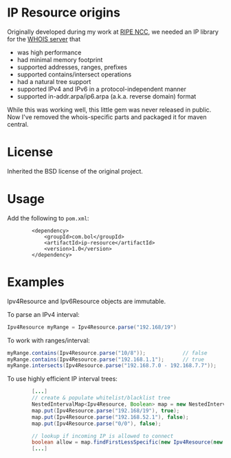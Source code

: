 # IP Resource origins

Originally developed during my work at [RIPE NCC](http://ripe.net), we needed an IP library for the [WHOIS server](http://github.com/RIPE-NCC/whois) that

* was high performance
* had minimal memory footprint
* supported addresses, ranges, prefixes
* supported contains/intersect operations
* had a natural tree support
* supported IPv4 and IPv6 in a protocol-independent manner
* supported in-addr.arpa/ip6.arpa (a.k.a. reverse domain) format

While this was working well, this little gem was never released in public. Now I've removed the whois-specific parts and packaged it for maven central.

# License

Inherited the BSD license of the original project.

# Usage

Add the following to `pom.xml`:

```
        <dependency>
            <groupId>com.bol</groupId>
            <artifactId>ip-resource</artifactId>
            <version>1.0</version>
        </dependency>
```

# Examples

Ipv4Resource and Ipv6Resource objects are immutable.

To parse an IPv4 interval:
```java
Ipv4Resource myRange = Ipv4Resource.parse("192.168/19")
```

To work with ranges/interval:
```java
myRange.contains(Ipv4Resource.parse("10/8"));            // false
myRange.contains(Ipv4Resource.parse("192.168.1.1");      // true
myRange.intersects(Ipv4Resource.parse("192.168.7.0 - 192.168.7.7"));    // true
```

To use highly efficient IP interval trees:
```java
        [...]
        // create & populate whitelist/blacklist tree
        NestedIntervalMap<Ipv4Resource, Boolean> map = new NestedIntervalMap<>();
        map.put(Ipv4Resource.parse("192.168/19"), true);
        map.put(Ipv4Resource.parse("192.168.52.1"), false);
        map.put(Ipv4Resource.parse("0/0"), false);

        // lookup if incoming IP is allowed to connect
        boolean allow = map.findFirstLessSpecific(new Ipv4Resource(new Socket().getInetAddress()));
        [...]
```
